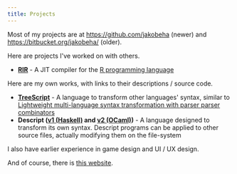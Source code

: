 ```yaml
---
title: Projects
---
```


Most of my projects are at <https://github.com/jakobeha> (newer) and
<https://bitbucket.org/jakobeha/> (older).

Here are projects I've worked on with others.

- **[RIR](https://github.com/reactorlabs/rir)** - A JIT compiler for the [R programming language](https://www.r-project.org/about.html)

Here are my own works, with links to their descriptions / source code.

- **[TreeScript](https://github.com/Jakobeha/treescript)** - A language to transform other languages' syntax, similar to [Lightweight multi-language syntax transformation with parser parser combinators](https://dl.acm.org/citation.cfm?id=3314589)
- **Descript ([v1 (Haskell)](https://bitbucket.org/jakobeha/descript-lang/src/master/) and [v2 (OCaml)](https://bitbucket.org/jakobeha/descript-ocaml/src/master/))** - A language designed to transform its own syntax. Descript programs can be applied to other source files, actually modifying them on the file-system

I also have earlier experience in game design and UI / UX design.

And of course, there is [this
website](https://github.com/Jakobeha/jakobeha.github.io/tree/develop).
